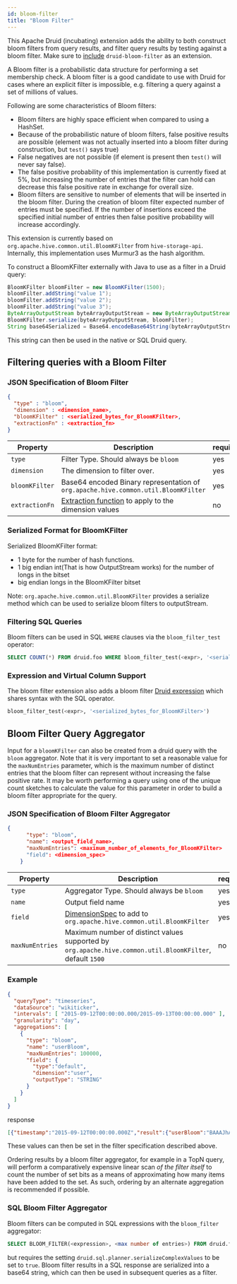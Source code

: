 ```yaml
---
id: bloom-filter
title: "Bloom Filter"
---
```


<!--
  ~ Licensed to the Apache Software Foundation (ASF) under one
  ~ or more contributor license agreements.  See the NOTICE file
  ~ distributed with this work for additional information
  ~ regarding copyright ownership.  The ASF licenses this file
  ~ to you under the Apache License, Version 2.0 (the
  ~ "License"); you may not use this file except in compliance
  ~ with the License.  You may obtain a copy of the License at
  ~
  ~   http://www.apache.org/licenses/LICENSE-2.0
  ~
  ~ Unless required by applicable law or agreed to in writing,
  ~ software distributed under the License is distributed on an
  ~ "AS IS" BASIS, WITHOUT WARRANTIES OR CONDITIONS OF ANY
  ~ KIND, either express or implied.  See the License for the
  ~ specific language governing permissions and limitations
  ~ under the License.
  -->


This Apache Druid (incubating) extension adds the ability to both construct bloom filters from query results, and filter query results by testing
against a bloom filter. Make sure to [include](../../development/extensions.md#loading-extensions) `druid-bloom-filter` as an
extension.

A Bloom filter is a probabilistic data structure for performing a set membership check. A bloom filter is a good candidate
to use with Druid for cases where an explicit filter is impossible, e.g. filtering a query against a set of millions of
 values.

Following are some characteristics of Bloom filters:

- Bloom filters are highly space efficient when compared to using a HashSet.
- Because of the probabilistic nature of bloom filters, false positive results are possible (element was not actually
inserted into a bloom filter during construction, but `test()` says true)
- False negatives are not possible (if element is present then `test()` will never say false).
- The false positive probability of this implementation is currently fixed at 5%, but increasing the number of entries
that the filter can hold can decrease this false positive rate in exchange for overall size.
- Bloom filters are sensitive to number of elements that will be inserted in the bloom filter. During the creation of bloom filter expected number of entries must be specified. If the number of insertions exceed
 the specified initial number of entries then false positive probability will increase accordingly.

This extension is currently based on `org.apache.hive.common.util.BloomKFilter` from `hive-storage-api`. Internally,
this implementation uses Murmur3 as the hash algorithm.

To construct a BloomKFilter externally with Java to use as a filter in a Druid query:

```java
BloomKFilter bloomFilter = new BloomKFilter(1500);
bloomFilter.addString("value 1");
bloomFilter.addString("value 2");
bloomFilter.addString("value 3");
ByteArrayOutputStream byteArrayOutputStream = new ByteArrayOutputStream();
BloomKFilter.serialize(byteArrayOutputStream, bloomFilter);
String base64Serialized = Base64.encodeBase64String(byteArrayOutputStream.toByteArray());
```

This string can then be used in the native or SQL Druid query.

## Filtering queries with a Bloom Filter

### JSON Specification of Bloom Filter
```json
{
  "type" : "bloom",
  "dimension" : <dimension_name>,
  "bloomKFilter" : <serialized_bytes_for_BloomKFilter>,
  "extractionFn" : <extraction_fn>
}
```

|Property                 |Description                   |required?                           |
|-------------------------|------------------------------|----------------------------------|
|`type`                   |Filter Type. Should always be `bloom`|yes|
|`dimension`              |The dimension to filter over. | yes |
|`bloomKFilter`           |Base64 encoded Binary representation of `org.apache.hive.common.util.BloomKFilter`| yes |
|`extractionFn`|[Extraction function](../../querying/dimensionspecs.html#extraction-functions) to apply to the dimension values |no|


### Serialized Format for BloomKFilter

 Serialized BloomKFilter format:

 - 1 byte for the number of hash functions.
 - 1 big endian int(That is how OutputStream works) for the number of longs in the bitset
 - big endian longs in the BloomKFilter bitset

Note: `org.apache.hive.common.util.BloomKFilter` provides a serialize method which can be used to serialize bloom filters to outputStream.

### Filtering SQL Queries

Bloom filters can be used in SQL `WHERE` clauses via the `bloom_filter_test` operator:

```sql
SELECT COUNT(*) FROM druid.foo WHERE bloom_filter_test(<expr>, '<serialized_bytes_for_BloomKFilter>')
```

### Expression and Virtual Column Support

The bloom filter extension also adds a bloom filter [Druid expression](../../misc/math-expr.md) which shares syntax
with the SQL operator.

```sql
bloom_filter_test(<expr>, '<serialized_bytes_for_BloomKFilter>')
```

## Bloom Filter Query Aggregator

Input for a `bloomKFilter` can also be created from a druid query with the `bloom` aggregator. Note that it is very
important to set a reasonable value for the `maxNumEntries` parameter, which is the maximum number of distinct entries
that the bloom filter can represent without increasing the false positive rate. It may be worth performing a query using
one of the unique count sketches to calculate the value for this parameter in order to build a bloom filter appropriate
for the query.

### JSON Specification of Bloom Filter Aggregator

```json
{
      "type": "bloom",
      "name": <output_field_name>,
      "maxNumEntries": <maximum_number_of_elements_for_BloomKFilter>
      "field": <dimension_spec>
    }
```

|Property                 |Description                   |required?                           |
|-------------------------|------------------------------|----------------------------------|
|`type`                   |Aggregator Type. Should always be `bloom`|yes|
|`name`                   |Output field name |yes|
|`field`                  |[DimensionSpec](../../querying/dimensionspecs.md) to add to `org.apache.hive.common.util.BloomKFilter` | yes |
|`maxNumEntries`          |Maximum number of distinct values supported by `org.apache.hive.common.util.BloomKFilter`, default `1500`| no |

### Example

```json
{
  "queryType": "timeseries",
  "dataSource": "wikiticker",
  "intervals": [ "2015-09-12T00:00:00.000/2015-09-13T00:00:00.000" ],
  "granularity": "day",
  "aggregations": [
    {
      "type": "bloom",
      "name": "userBloom",
      "maxNumEntries": 100000,
      "field": {
        "type":"default",
        "dimension":"user",
        "outputType": "STRING"
      }
    }
  ]
}
```

response

```json
[{"timestamp":"2015-09-12T00:00:00.000Z","result":{"userBloom":"BAAAJhAAAA..."}}]
```

These values can then be set in the filter specification described above.

Ordering results by a bloom filter aggregator, for example in a TopN query, will perform a comparatively expensive
linear scan _of the filter itself_ to count the number of set bits as a means of approximating how many items have been
added to the set. As such, ordering by an alternate aggregation is recommended if possible.


### SQL Bloom Filter Aggregator
Bloom filters can be computed in SQL expressions with the `bloom_filter` aggregator:

```sql
SELECT BLOOM_FILTER(<expression>, <max number of entries>) FROM druid.foo WHERE dim2 = 'abc'
```

but requires the setting `druid.sql.planner.serializeComplexValues` to be set to `true`. Bloom filter results in a SQL
 response are serialized into a base64 string, which can then be used in subsequent queries as a filter.
